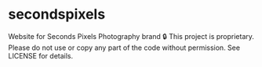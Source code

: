 # secondspixels
Website for Seconds Pixels Photography brand
🔒 This project is proprietary. Please do not use or copy any part of the code without permission. See LICENSE for details.

